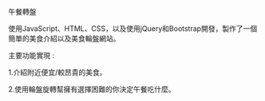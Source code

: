 午餐轉盤

使用JavaScript、HTML、CSS，以及使用jQuery和Bootstrap開發，製作了一個簡單的美食介紹以及美食輪盤網站。

主要功能實現 :

1.介紹附近便宜/較昂貴的美食。

2.使用輪盤旋轉幫擁有選擇困難的你決定午餐吃什麼。
